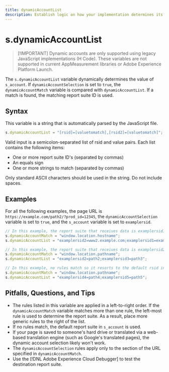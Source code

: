 ```yaml
---
title: dynamicAccountList
description: Establish logic on how your implementation determines its report suite.
---
```


# s.dynamicAccountList

>[!IMPORTANT] Dynamic accounts are only supported using legacy JavaScript implementations (H Code). These variables are not supported in current AppMeasurement libraries or Adobe Experience Platform Launch.

The `s.dynamicAccountList` variable dynamically determines the value of `s_account`. If `dynamicAccountSelection` is set to `true`, the `dynamicAccountMatch` variable is compared with `dynamicAccountList`. If a match is found, the matching report suite ID is used.

## Syntax

This variable is a string that is automatically parsed by the JavaScript file.

```JavaScript
s.dynamicAccountList = "[rsid]=[valuetomatch],[rsid2]=[valuetomatch]";
```

Valid input is a semicolon-separated list of rsid and value pairs. Each list contains the following items:

* One or more report suite ID's (separated by commas)
* An equals sign
* One or more strings to match (separated by commas)

Only standard ASCII characters should be used in the string. Do not include spaces.

## Examples

For all the following examples, the page URL is `https://example.com/path2/?prod_id=12345`, the `dynamicAccountSelection` variable is set to `true`, and the `s_account` variable is set to `examplersid`.

```js
// In this example, the report suite that receives data is examplersid1.
s.dynamicAccountMatch = "window.location.hostname";
s.dynamicAccountList = "examplersid2=www2.example.com;examplersid1=example.com";

// In this example, the report suite that receives data is examplersid2.
s.dynamicAccountMatch = "window.location.pathname";
s.dynamicAccountList = "examplersid2=path2;examplersid3=path3";

// In this example, no rules match so it resorts to the default rsid in s_account, examplersid.
s.dynamicAccountMatch = "window.location.pathname";
s.dynamicAccountList = "examplersid4=path4;examplersid5=path5";
```

## Pitfalls, Questions, and Tips

* The rules listed in this variable are applied in a left-to-right order. If the `dynamicAccountMatch` variable matches more than one rule, the left-most rule is used to determine the report suite. As a result, place more generic rules to the right of the list.
* If no rules match, the default report suite in `s_account` is used.
* If your page is saved to someone's hard drive or translated via a web-based translation engine (such as Google's translated pages), the dynamic account selection likely won't work.
* The `dynamicAccountSelection` rules apply only to the section of the URL specified in `dynamicAccountMatch`.
* Use the [!DNL Adobe Experience Cloud Debugger] to test the destination report suite.
